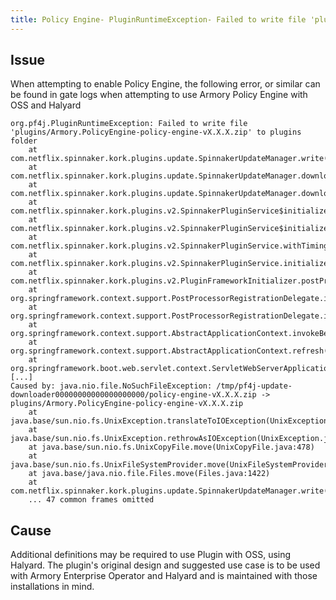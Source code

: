 ```yaml
---
title: Policy Engine- PluginRuntimeException- Failed to write file 'plugins/Armory.PolicyEngine-policy-engine-vX.X.X' to plugins folder
---
```


## Issue
When attempting to enable Policy Engine, the following error, or similar can be found in gate logs when attempting to use Armory Policy Engine with OSS and Halyard
```
org.pf4j.PluginRuntimeException: Failed to write file 'plugins/Armory.PolicyEngine-policy-engine-vX.X.X.zip' to plugins folder
	at com.netflix.spinnaker.kork.plugins.update.SpinnakerUpdateManager.write(SpinnakerUpdateManager.kt:174)
	at com.netflix.spinnaker.kork.plugins.update.SpinnakerUpdateManager.download(SpinnakerUpdateManager.kt:102)
	at com.netflix.spinnaker.kork.plugins.update.SpinnakerUpdateManager.downloadPluginReleases$kork_plugins(SpinnakerUpdateManager.kt:66)
	at com.netflix.spinnaker.kork.plugins.v2.SpinnakerPluginService$initialize$1.invoke(SpinnakerPluginService.kt:81)
	at com.netflix.spinnaker.kork.plugins.v2.SpinnakerPluginService$initialize$1.invoke(SpinnakerPluginService.kt:49)
	at com.netflix.spinnaker.kork.plugins.v2.SpinnakerPluginService.withTiming(SpinnakerPluginService.kt:170)
	at com.netflix.spinnaker.kork.plugins.v2.SpinnakerPluginService.initialize(SpinnakerPluginService.kt:71)
	at com.netflix.spinnaker.kork.plugins.v2.PluginFrameworkInitializer.postProcessBeanDefinitionRegistry(PluginFrameworkInitializer.kt:37)
	at org.springframework.context.support.PostProcessorRegistrationDelegate.invokeBeanDefinitionRegistryPostProcessors(PostProcessorRegistrationDelegate.java:280)
	at org.springframework.context.support.PostProcessorRegistrationDelegate.invokeBeanFactoryPostProcessors(PostProcessorRegistrationDelegate.java:109)
	at org.springframework.context.support.AbstractApplicationContext.invokeBeanFactoryPostProcessors(AbstractApplicationContext.java:707)
	at org.springframework.context.support.AbstractApplicationContext.refresh(AbstractApplicationContext.java:533)
	at org.springframework.boot.web.servlet.context.ServletWebServerApplicationContext.refresh(ServletWebServerApplicationContext.java:141)
[...]
Caused by: java.nio.file.NoSuchFileException: /tmp/pf4j-update-downloader00000000000000000000/policy-engine-vX.X.X.zip -> plugins/Armory.PolicyEngine-policy-engine-vX.X.X.zip
	at java.base/sun.nio.fs.UnixException.translateToIOException(UnixException.java:92)
	at java.base/sun.nio.fs.UnixException.rethrowAsIOException(UnixException.java:111)
	at java.base/sun.nio.fs.UnixCopyFile.move(UnixCopyFile.java:478)
	at java.base/sun.nio.fs.UnixFileSystemProvider.move(UnixFileSystemProvider.java:267)
	at java.base/java.nio.file.Files.move(Files.java:1422)
	at com.netflix.spinnaker.kork.plugins.update.SpinnakerUpdateManager.write(SpinnakerUpdateManager.kt:172)
	... 47 common frames omitted
```
## Cause
Additional definitions may be required to use Plugin with OSS, using Halyard. The plugin's original design and suggested use case is to be used with Armory Enterprise Operator and Halyard and is maintained with those installations in mind.

